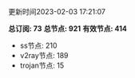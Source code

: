 更新时间2023-02-03 17:21:07

**总订阅: 73**
**总节点: 921**
**有效节点: 414**
- ss节点: 210
- v2ray节点: 189
- trojan节点: 15
